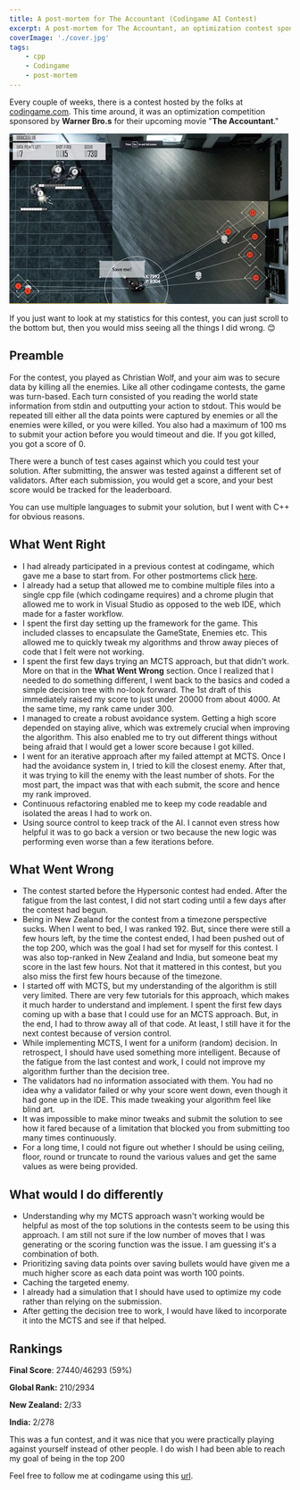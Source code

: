 ```yaml
---
title: A post-mortem for The Accountant (Codingame AI Contest)
excerpt: A post-mortem for The Accountant, an optimization contest sponsored by Warner Bro.s for their upcoming movie "The Accountant" held by codingame
coverImage: './cover.jpg'
tags:
    - cpp
    - Codingame
    - post-mortem
---
```


Every couple of weeks, there is a contest hosted by the folks at [codingame.com](http://www.codingame.com). This time around, it was an optimization competition sponsored by **Warner Bro.s** for their upcoming movie "**The Accountant**."

![The Accountant - Codingame Contest](./cover.jpg)

If you just want to look at my statistics for this contest, you can just scroll to the bottom but, then you would miss seeing all the things I did wrong. 😊

## Preamble

For the contest, you played as Christian Wolf, and your aim was to secure data by killing all the enemies. Like all other codingame contests, the game was turn-based. Each turn consisted of you reading the world state information from stdin and outputting your action to stdout. This would be repeated till either all the data points were captured by enemies or all the enemies were killed, or you were killed. You also had a maximum of 100 ms to submit your action before you would timeout and die. If you got killed, you got a score of 0.

There were a bunch of test cases against which you could test your solution. After submitting, the answer was tested against a different set of validators. After each submission, you would get a score, and your best score would be tracked for the leaderboard.

You can use multiple languages to submit your solution, but I went with C++ for obvious reasons.

## What Went Right

-   I had already participated in a previous contest at codingame, which gave me a base to start from. For other postmortems click [here](/tags/codingame).
-   I already had a setup that allowed me to combine multiple files into a single cpp file (which codingame requires) and a chrome plugin that allowed me to work in Visual Studio as opposed to the web IDE, which made for a faster workflow.
-   I spent the first day setting up the framework for the game. This included classes to encapsulate the GameState, Enemies etc. This allowed me to quickly tweak my algorithms and throw away pieces of code that I felt were not working.
-   I spent the first few days trying an MCTS approach, but that didn't work. More on that in the **What Went Wrong** section. Once I realized that I needed to do something different, I went back to the basics and coded a simple decision tree with no-look forward. The 1st draft of this immediately raised my score to just under 20000 from about 4000. At the same time, my rank came under 300.
-   I managed to create a robust avoidance system. Getting a high score depended on staying alive, which was extremely crucial when improving the algorithm. This also enabled me to try out different things without being afraid that I would get a lower score because I got killed.
-   I went for an iterative approach after my failed attempt at MCTS. Once I had the avoidance system in, I tried to kill the closest enemy. After that, it was trying to kill the enemy with the least number of shots. For the most part, the impact was that with each submit, the score and hence my rank improved.
-   Continuous refactoring enabled me to keep my code readable and isolated the areas I had to work on.
-   Using source control to keep track of the AI. I cannot even stress how helpful it was to go back a version or two because the new logic was performing even worse than a few iterations before.

## What Went Wrong

-   The contest started before the Hypersonic contest had ended. After the fatigue from the last contest, I did not start coding until a few days after the contest had begun.
-   Being in New Zealand for the contest from a timezone perspective sucks. When I went to bed, I was ranked 192. But, since there were still a few hours left, by the time the contest ended, I had been pushed out of the top 200, which was the goal I had set for myself for this contest. I was also top-ranked in New Zealand and India, but someone beat my score in the last few hours. Not that it mattered in this contest, but you also miss the first few hours because of the timezone.
-   I started off with MCTS, but my understanding of the algorithm is still very limited. There are very few tutorials for this approach, which makes it much harder to understand and implement. I spent the first few days coming up with a base that I could use for an MCTS approach. But, in the end, I had to throw away all of that code. At least, I still have it for the next contest because of version control.
-   While implementing MCTS, I went for a uniform (random) decision. In retrospect, I should have used something more intelligent. Because of the fatigue from the last contest and work, I could not improve my algorithm further than the decision tree.
-   The validators had no information associated with them. You had no idea why a validator failed or why your score went down, even though it had gone up in the IDE. This made tweaking your algorithm feel like blind art.
-   It was impossible to make minor tweaks and submit the solution to see how it fared because of a limitation that blocked you from submitting too many times continuously.
-   For a long time, I could not figure out whether I should be using ceiling, floor, round or truncate to round the various values and get the same values as were being provided.

## What would I do differently

-   Understanding why my MCTS approach wasn't working would be helpful as most of the top solutions in the contests seem to be using this approach. I am still not sure if the low number of moves that I was generating or the scoring function was the issue. I am guessing it's a combination of both.
-   Prioritizing saving data points over saving bullets would have given me a much higher score as each data point was worth 100 points.
-   Caching the targeted enemy.
-   I already had a simulation that I should have used to optimize my code rather than relying on the submission.
-   After getting the decision tree to work, I would have liked to incorporate it into the MCTS and see if that helped.

## Rankings

**Final Score**: 27440/46293 (59%)

**Global Rank:** 210/2934

**New Zealand:** 2/33

**India:** 2/278

This was a fun contest, and it was nice that you were practically playing against yourself instead of other people. I do wish I had been able to reach my goal of being in the top 200

Feel free to follow me at codingame using this [url](https://www.codingame.com/servlet/urlinvite?u=1506970).

